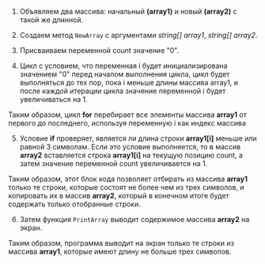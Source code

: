 1. Объявляем два массива: начальный **(array1)** и новый **(array2)** с такой же длинной.

2. Создаем метод `NewArray` с аргументами 
*string[] array1*, *string[] array2*.

3. Присваиваем переменной count значение "0".

4. Цикл с условием, что переменная i будет инициализирована значением "0" перед началом выполнения цикла, цикл будет выполняться до тех пор, пока i меньше длины массива array1, и после каждой итерации цикла значение переменной i будет увеличиваться на 1. 

Таким образом, цикл **for** перебирает все элементы массива **array1** от первого до последнего, используя переменную i как индекс массива

 5. Условие **if** проверяет, является ли длина строки **array1[i]** меньше или равной 3 символам. Если это условие выполняется, то в массив **array2** вставляется строка **array1[i]** на текущую позицию count, а затем значение переменной count увеличивается на 1.

Таким образом, этот блок кода позволяет отбирать из массива **array1** только те строки, которые состоят не более чем из трех символов, и копировать их в массив **array2**, который в конечном итоге будет содержать только отобранные строки.

6. Затем функция `PrintArray` выводит содержимое массива **array2** на экран. 

Таким образом, программа выводит на экран только те строки из массива **array1**, которые имеют длину не больше трех символов.